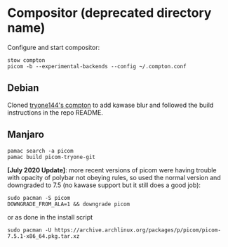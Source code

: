 # Compositor (deprecated directory name)
Configure and start compositor:
```
stow compton
picom -b --experimental-backends --config ~/.compton.conf
```

## Debian
Cloned [tryone144's compton](https://github.com/tryone144/compton) to add
kawase blur and followed the build instructions in the repo README.

## Manjaro
```
pamac search -a picom
pamac build picom-tryone-git
```

**[July 2020 Update]**: more recent versions of picom were having trouble with
opacity of polybar not obeying rules, so used the normal version and downgraded
to 7.5 (no kawase support but it still does a good job):

```
sudo pacman -S picom
DOWNGRADE_FROM_ALA=1 && downgrade picom
```
or as done in the install script
```
sudo pacman -U https://archive.archlinux.org/packages/p/picom/picom-7.5.1-x86_64.pkg.tar.xz
```

